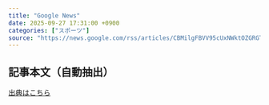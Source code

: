 ```yaml
---
title: "Google News"
date: 2025-09-27 17:31:00 +0900
categories: ["スポーツ"]
source: "https://news.google.com/rss/articles/CBMilgFBVV95cUxNWktOZGRGT1NJTW1nVWtQZWI5eUtqU3lmQ0pheWV5UGI2ekw1RkstRndoakF0Y0tlaFpkRU5FaW9rVE1hQWJITm5mUW9aOUJwTkR2bDVDbF9hMzVXdXhocWM0SmVGSnIzMUxGSnFoWk1MbGpGVXFzclliWW5Ic05VT1pDTEJCV3V6X1lGYnNHaTk0amp3U0HSAZsBQVVfeXFMTUp6WEJnWDQ3TzkwaXZBV1FtS0V4UG5pWDRKSzZBSkVRVW1BcVdfQm5Cd0tMZ2ZHS3M2R2tSWG9Ram9CV3VOc2x6SUM1T3ljdG13VjJFdjVxMXZKQ2Nzekp1MGthQmZCVFZQSWpISjRhRFNqMTZFeVl4QlM2dldINmRZeTFiczRwY2pESDVLTWhLYUhlVnpsdWZZcVU?oc=5"
---
```


## 記事本文（自動抽出）
<body class="y0K44d EA71Tc" id="readabilityBody"></body>

[出典はこちら](https://news.google.com/rss/articles/CBMilgFBVV95cUxNWktOZGRGT1NJTW1nVWtQZWI5eUtqU3lmQ0pheWV5UGI2ekw1RkstRndoakF0Y0tlaFpkRU5FaW9rVE1hQWJITm5mUW9aOUJwTkR2bDVDbF9hMzVXdXhocWM0SmVGSnIzMUxGSnFoWk1MbGpGVXFzclliWW5Ic05VT1pDTEJCV3V6X1lGYnNHaTk0amp3U0HSAZsBQVVfeXFMTUp6WEJnWDQ3TzkwaXZBV1FtS0V4UG5pWDRKSzZBSkVRVW1BcVdfQm5Cd0tMZ2ZHS3M2R2tSWG9Ram9CV3VOc2x6SUM1T3ljdG13VjJFdjVxMXZKQ2Nzekp1MGthQmZCVFZQSWpISjRhRFNqMTZFeVl4QlM2dldINmRZeTFiczRwY2pESDVLTWhLYUhlVnpsdWZZcVU?oc=5)
